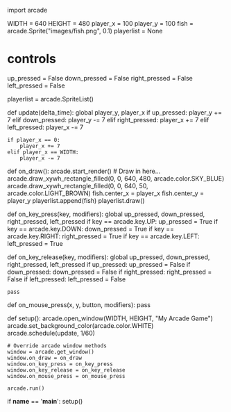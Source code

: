 import arcade

WIDTH = 640
HEIGHT = 480
player_x = 100
player_y = 100
fish = arcade.Sprite("images/fish.png", 0.1)
playerlist = None

# controls
up_pressed  = False
down_pressed = False
right_pressed = False
left_pressed = False

playerlist = arcade.SpriteList()

def update(delta_time):
    global player_y, player_x
    if up_pressed:
        player_y += 7
    elif down_pressed:
        player_y -= 7
    elif right_pressed:
        player_x += 7
    elif left_pressed:
        player_x -= 7

    if player_x == 0:
        player_x += 7
    elif player_x == WIDTH:
        player_x -= 7

def on_draw():
    arcade.start_render()
    # Draw in here...
    arcade.draw_xywh_rectangle_filled(0, 0, 640, 480, arcade.color.SKY_BLUE)
    arcade.draw_xywh_rectangle_filled(0, 0, 640, 50, arcade.color.LIGHT_BROWN)
    fish.center_x = player_x
    fish.center_y = player_y
    playerlist.append(fish)
    playerlist.draw()


def on_key_press(key, modifiers):
    global up_pressed, down_pressed, right_pressed, left_pressed
    if key == arcade.key.UP:
        up_pressed = True
    if key == arcade.key.DOWN:
        down_pressed = True
    if key == arcade.key.RIGHT:
        right_pressed = True
    if key == arcade.key.LEFT:
        left_pressed = True

def on_key_release(key, modifiers):
    global up_pressed, down_pressed, right_pressed, left_pressed
    if up_pressed:
        up_pressed = False
    if down_pressed:
        down_pressed = False
    if right_pressed:
        right_pressed = False
    if left_pressed:
        left_pressed = False

    pass


def on_mouse_press(x, y, button, modifiers):
    pass


def setup():
    arcade.open_window(WIDTH, HEIGHT, "My Arcade Game")
    arcade.set_background_color(arcade.color.WHITE)
    arcade.schedule(update, 1/60)

    # Override arcade window methods
    window = arcade.get_window()
    window.on_draw = on_draw
    window.on_key_press = on_key_press
    window.on_key_release = on_key_release
    window.on_mouse_press = on_mouse_press

    arcade.run()


if __name__ == '__main__':
    setup()
